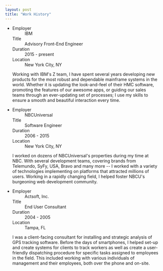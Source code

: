 ```yaml
---
layout: post
title: "Work History"
---
```

<ul class="work-history">
    <li>
        <dl>
            <div>
                <dt>Employer</dt>
                <dd>IBM</dd>
            </div>
            <div>
                <dt>Title</dt>
                <dd>Advisory Front-End Engineer</dd>
            </div>
            <div>
                <dt>Duration</dt>
                <dd>2015 - present</dd>
            </div>
            <div>
                <dt>Location</dt>
                <dd>New York City, NY</dd>
            </div>
        </dl>
        <p>Working with IBM's Z team, I have spent several years developing new products for the most robust and dependable mainframe systems in the world. Whether it is updating the look-and-feel of their HMC software, promoting the features of our awesome apps, or guiding our sales teams through an ever-updating set of processes; I use my skills to ensure a smooth and beautiful interaction every time.</p>
    </li>
    <li>
        <dl>
            <div>
                <dt>Employer</dt>
                <dd>NBCUniversal</dd>
            </div>
            <div>
                <dt>Title</dt>
                <dd>Software Engineer</dd>
            </div>
            <div>
                <dt>Duration</dt>
                <dd>2006 - 2015</dd>
            </div>
            <div>
                <dt>Location</dt>
                <dd>New York City, NY</dd>
            </div>
        </dl>
        <p>I worked on dozens of NBCUniversal's properties during my time at NBC. With several development teams, covering brands from Telemundo, SyFy, USA, Bravo and many more -- I worked with a variety of technologies implementing on platforms that attracted millions of users. Working in a rapidly changing field, I helped foster NBCU's burgeoning web development community.</p>
    </li>
    <li>
        <dl>
            <div>
                <dt>Employer</dt>
                <dd>Actsoft, Inc.</dd>
            </div>
            <div>
                <dt>Title</dt>
                <dd>End User Consultant</dd>
            </div>
            <div>
                <dt>Duration</dt>
                <dd>2004 - 2005</dd>
            </div>
            <div>
                <dt>Location</dt>
                <dd>Tampa, FL</dd>
            </div>
        </dl>
        <p>I was a client-facing consultant for installing and strategic analysis of GPS tracking software. Before the days of smartphones, I helped set-up and create systems for clients to track workers as well as create a user-friendly dispatching procedure for specific tasks assigned to employees in the field. This included working with various individuals of management and their employees, both over the phone and on-site.</p>
    </li>
</ul>
